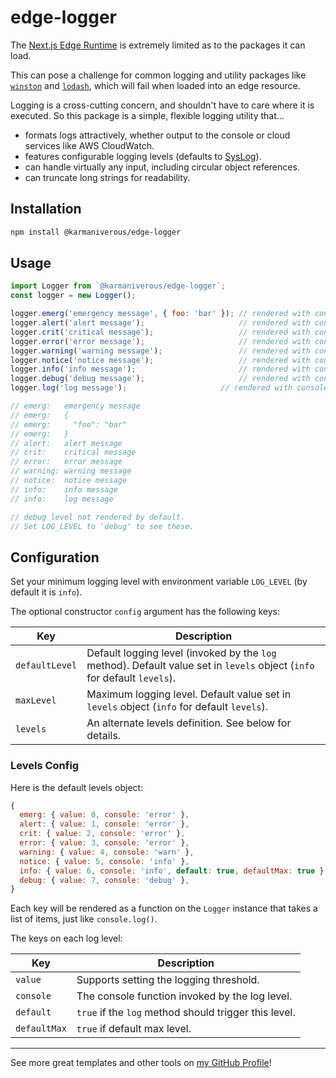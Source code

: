 # edge-logger

The [Next.js Edge Runtime](https://nextjs.org/docs/api-reference/edge-runtime) is extremely limited as to the packages it can load.

This can pose a challenge for common logging and utility packages like [`winston`](https://www.npmjs.com/package/winston) and [`lodash`](https://www.npmjs.com/package/lodash), which will fail when loaded into an edge resource.

Logging is a cross-cutting concern, and shouldn't have to care where it is executed. So this package is a simple, flexible logging utility that...

- formats logs attractively, whether output to the console or cloud services like AWS CloudWatch.
- features configurable logging levels (defaults to [SysLog](https://en.wikipedia.org/wiki/Syslog#Severity_level)).
- can handle virtually any input, including circular object references.
- can truncate long strings for readability.

## Installation

```bash
npm install @karmaniverous/edge-logger
```

## Usage

```js
import Logger from `@karmaniverous/edge-logger`;
const logger = new Logger();

logger.emerg('emergency message', { foo: 'bar' }); // rendered with console.error()
logger.alert('alert message');                     // rendered with console.error()
logger.crit('critical message');                   // rendered with console.error()
logger.error('error message');                     // rendered with console.error()
logger.warning('warning message');                 // rendered with console.warn()
logger.notice('notice message');                   // rendered with console.info()
logger.info('info message');                       // rendered with console.info()
logger.debug('debug message');                     // rendered with console.debug()
logger.log('log message');                     // rendered with console.info()

// emerg:   emergency message
// emerg:   {
// emerg:     "foo": "bar"
// emerg:   }
// alert:   alert message
// crit:    critical message
// error:   error message
// warning: warning message
// notice:  notice message
// info:    info message
// info:    log message

// debug level not rendered by default.
// Set LOG_LEVEL to 'debug' to see these.
```

## Configuration

Set your minimum logging level with environment variable `LOG_LEVEL` (by default it is `info`).

The optional constructor `config` argument has the following keys:

| Key            | Description                                                                                                              |
| -------------- | ------------------------------------------------------------------------------------------------------------------------ |
| `defaultLevel` | Default logging level (invoked by the `log` method). Default value set in `levels` object (`info` for default `levels`). |
| `maxLevel`     | Maximum logging level. Default value set in `levels` object (`info` for default `levels`).                               |
| `levels`       | An alternate levels definition. See below for details.                                                                   |

### Levels Config

Here is the default levels object:

```js
{
  emerg: { value: 0, console: 'error' },
  alert: { value: 1, console: 'error' },
  crit: { value: 2, console: 'error' },
  error: { value: 3, console: 'error' },
  warning: { value: 4, console: 'warn' },
  notice: { value: 5, console: 'info' },
  info: { value: 6, console: 'info', default: true, defaultMax: true },
  debug: { value: 7, console: 'debug' },
}
```

Each key will be rendered as a function on the `Logger` instance that takes a list of items, just like `console.log()`.

The keys on each log level:

| Key          | Description                                           |
| ------------ | ----------------------------------------------------- |
| `value`      | Supports setting the logging threshold.               |
| `console`    | The console function invoked by the log level.        |
| `default`    | `true` if the `log` method should trigger this level. |
| `defaultMax` | `true` if default max level.                          |

---

See more great templates and other tools on
[my GitHub Profile](https://github.com/karmaniverous)!
